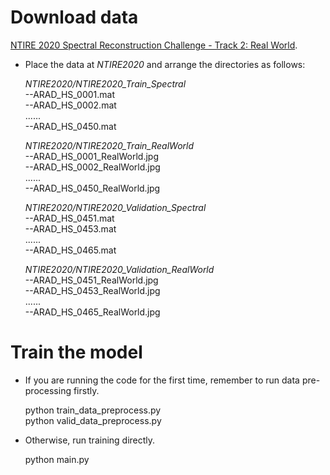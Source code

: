 # Download data
[NTIRE 2020 Spectral Reconstruction Challenge - Track 2: Real World](https://competitions.codalab.org/competitions/22226).

- Place the data at *NTIRE2020* and arrange the directories as follows:

    *NTIRE2020/NTIRE2020_Train_Spectral*  
    --ARAD_HS_0001.mat  
    --ARAD_HS_0002.mat  
    ......  
    --ARAD_HS_0450.mat  
    
    *NTIRE2020/NTIRE2020_Train_RealWorld*  
    --ARAD_HS_0001_RealWorld.jpg  
    --ARAD_HS_0002_RealWorld.jpg  
    ......  
    --ARAD_HS_0450_RealWorld.jpg  
    
    *NTIRE2020/NTIRE2020_Validation_Spectral*  
    --ARAD_HS_0451.mat  
    --ARAD_HS_0453.mat  
    ......  
    --ARAD_HS_0465.mat  
    
    *NTIRE2020/NTIRE2020_Validation_RealWorld*  
    --ARAD_HS_0451_RealWorld.jpg  
    --ARAD_HS_0453_RealWorld.jpg  
    ......  
    --ARAD_HS_0465_RealWorld.jpg  
    
# Train the model
- If you are running the code for the first time, remember to run data pre-processing firstly.

    python train_data_preprocess.py  
    python valid_data_preprocess.py  
    
- Otherwise, run training directly.

    python main.py  
    

